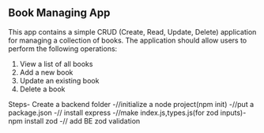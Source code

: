 ## Book Managing App
This app contains a simple CRUD (Create, Read, Update, Delete) application for managing
a collection of books. The application should allow users to perform the following operations:
1. View a list of all books
2. Add a new book
3. Update an existing book
4. Delete a book

Steps-
Create a backend folder 
-//initialize a node project(npm init)
-//put a package.json
-// install express 
-//make index.js,types.js(for zod inputs)-npm install zod
-// add BE zod validation
